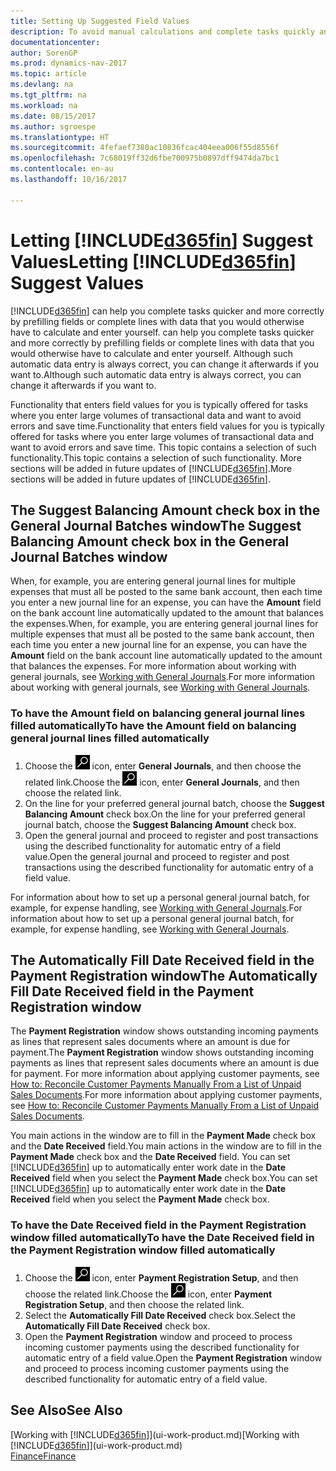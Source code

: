 ```yaml
---
title: Setting Up Suggested Field Values
description: To avoid manual calculations and complete tasks quickly and accurately, you can set up automatic data entry so that Dynamics NAV fills in selected fields.
documentationcenter: 
author: SorenGP
ms.prod: dynamics-nav-2017
ms.topic: article
ms.devlang: na
ms.tgt_pltfrm: na
ms.workload: na
ms.date: 08/15/2017
ms.author: sgroespe
ms.translationtype: HT
ms.sourcegitcommit: 4fefaef7380ac10836fcac404eea006f55d8556f
ms.openlocfilehash: 7c68019ff32d6fbe700975b0897dff9474da7bc1
ms.contentlocale: en-au
ms.lasthandoff: 10/16/2017

---
```

# <a name="letting-included365finincludesd365finmdmd-suggest-values"></a><span data-ttu-id="53ec5-103">Letting [!INCLUDE[d365fin](includes/d365fin_md.md)] Suggest Values</span><span class="sxs-lookup"><span data-stu-id="53ec5-103">Letting [!INCLUDE[d365fin](includes/d365fin_md.md)] Suggest Values</span></span>
[!INCLUDE[d365fin](includes/d365fin_md.md)]<span data-ttu-id="53ec5-104"> can help you complete tasks quicker and more correctly by prefilling fields or complete lines with data that you would otherwise have to calculate and enter yourself.</span><span class="sxs-lookup"><span data-stu-id="53ec5-104"> can help you complete tasks quicker and more correctly by prefilling fields or complete lines with data that you would otherwise have to calculate and enter yourself.</span></span> <span data-ttu-id="53ec5-105">Although such automatic data entry is always correct, you can change it afterwards if you want to.</span><span class="sxs-lookup"><span data-stu-id="53ec5-105">Although such automatic data entry is always correct, you can change it afterwards if you want to.</span></span>

<span data-ttu-id="53ec5-106">Functionality that enters field values for you is typically offered for tasks where you enter large volumes of transactional data and want to avoid errors and save time.</span><span class="sxs-lookup"><span data-stu-id="53ec5-106">Functionality that enters field values for you is typically offered for tasks where you enter large volumes of transactional data and want to avoid errors and save time.</span></span> <span data-ttu-id="53ec5-107">This topic contains a selection of such functionality.</span><span class="sxs-lookup"><span data-stu-id="53ec5-107">This topic contains a selection of such functionality.</span></span> <span data-ttu-id="53ec5-108">More sections will be added in future updates of [!INCLUDE[d365fin](includes/d365fin_md.md)].</span><span class="sxs-lookup"><span data-stu-id="53ec5-108">More sections will be added in future updates of [!INCLUDE[d365fin](includes/d365fin_md.md)].</span></span>

## <a name="the-suggest-balancing-amount-check-box-in-the-general-journal-batches-window"></a><span data-ttu-id="53ec5-109">The **Suggest Balancing Amount** check box in the **General Journal Batches** window</span><span class="sxs-lookup"><span data-stu-id="53ec5-109">The **Suggest Balancing Amount** check box in the **General Journal Batches** window</span></span>
<span data-ttu-id="53ec5-110">When, for example, you are entering general journal lines for multiple expenses that must all be posted to the same bank account, then each time you enter a new journal line for an expense, you can have the **Amount** field on the bank account line automatically updated to the amount that balances the expenses.</span><span class="sxs-lookup"><span data-stu-id="53ec5-110">When, for example, you are entering general journal lines for multiple expenses that must all be posted to the same bank account, then each time you enter a new journal line for an expense, you can have the **Amount** field on the bank account line automatically updated to the amount that balances the expenses.</span></span> <span data-ttu-id="53ec5-111">For more information about working with general journals, see [Working with General Journals](ui-work-general-journals.md).</span><span class="sxs-lookup"><span data-stu-id="53ec5-111">For more information about working with general journals, see [Working with General Journals](ui-work-general-journals.md).</span></span>

### <a name="to-have-the-amount-field-on-balancing-general-journal-lines-filled-automatically"></a><span data-ttu-id="53ec5-112">To have the **Amount** field on balancing general journal lines filled automatically</span><span class="sxs-lookup"><span data-stu-id="53ec5-112">To have the **Amount** field on balancing general journal lines filled automatically</span></span>
1. <span data-ttu-id="53ec5-113">Choose the ![Search for Page or Report](media/ui-search/search_small.png "Search for Page or Report icon") icon, enter **General Journals**, and then choose the related link.</span><span class="sxs-lookup"><span data-stu-id="53ec5-113">Choose the ![Search for Page or Report](media/ui-search/search_small.png "Search for Page or Report icon") icon, enter **General Journals**, and then choose the related link.</span></span>
2. <span data-ttu-id="53ec5-114">On the line for your preferred general journal batch, choose the **Suggest Balancing Amount** check box.</span><span class="sxs-lookup"><span data-stu-id="53ec5-114">On the line for your preferred general journal batch, choose the **Suggest Balancing Amount** check box.</span></span>
3. <span data-ttu-id="53ec5-115">Open the general journal and proceed to register and post transactions using the described functionality for automatic entry of a field value.</span><span class="sxs-lookup"><span data-stu-id="53ec5-115">Open the general journal and proceed to register and post transactions using the described functionality for automatic entry of a field value.</span></span>       

<span data-ttu-id="53ec5-116">For information about how to set up a personal general journal batch, for example, for expense handling, see [Working with General Journals](ui-work-general-journals.md).</span><span class="sxs-lookup"><span data-stu-id="53ec5-116">For information about how to set up a personal general journal batch, for example, for expense handling, see [Working with General Journals](ui-work-general-journals.md).</span></span>

## <a name="the-automatically-fill-date-received-field-in-the-payment-registration-window"></a><span data-ttu-id="53ec5-117">The **Automatically Fill Date Received** field in the **Payment Registration** window</span><span class="sxs-lookup"><span data-stu-id="53ec5-117">The **Automatically Fill Date Received** field in the **Payment Registration** window</span></span>
<span data-ttu-id="53ec5-118">The **Payment Registration** window shows outstanding incoming payments as lines that represent sales documents where an amount is due for payment.</span><span class="sxs-lookup"><span data-stu-id="53ec5-118">The **Payment Registration** window shows outstanding incoming payments as lines that represent sales documents where an amount is due for payment.</span></span> <span data-ttu-id="53ec5-119">For more information about applying customer payments, see [How to: Reconcile Customer Payments Manually From a List of Unpaid Sales Documents](receivables-how-reconcile-customer-payments-list-unpaid-sales-documents.md).</span><span class="sxs-lookup"><span data-stu-id="53ec5-119">For more information about applying customer payments, see [How to: Reconcile Customer Payments Manually From a List of Unpaid Sales Documents](receivables-how-reconcile-customer-payments-list-unpaid-sales-documents.md).</span></span>

<span data-ttu-id="53ec5-120">You main actions in the window are to fill in the **Payment Made** check box and the **Date Received** field.</span><span class="sxs-lookup"><span data-stu-id="53ec5-120">You main actions in the window are to fill in the **Payment Made** check box and the **Date Received** field.</span></span> <span data-ttu-id="53ec5-121">You can set [!INCLUDE[d365fin](includes/d365fin_md.md)] up to automatically enter work date in the **Date Received** field when you select the **Payment Made** check box.</span><span class="sxs-lookup"><span data-stu-id="53ec5-121">You can set [!INCLUDE[d365fin](includes/d365fin_md.md)] up to automatically enter work date in the **Date Received** field when you select the **Payment Made** check box.</span></span>

### <a name="to-have-the-date-received-field-in-the-payment-registration-window-filled-automatically"></a><span data-ttu-id="53ec5-122">To have the **Date Received** field in the **Payment Registration** window filled automatically</span><span class="sxs-lookup"><span data-stu-id="53ec5-122">To have the **Date Received** field in the **Payment Registration** window filled automatically</span></span>
1. <span data-ttu-id="53ec5-123">Choose the ![Search for Page or Report](media/ui-search/search_small.png "Search for Page or Report icon") icon, enter **Payment Registration Setup**, and then choose the related link.</span><span class="sxs-lookup"><span data-stu-id="53ec5-123">Choose the ![Search for Page or Report](media/ui-search/search_small.png "Search for Page or Report icon") icon, enter **Payment Registration Setup**, and then choose the related link.</span></span>
2. <span data-ttu-id="53ec5-124">Select the **Automatically Fill Date Received** check box.</span><span class="sxs-lookup"><span data-stu-id="53ec5-124">Select the **Automatically Fill Date Received** check box.</span></span>
3. <span data-ttu-id="53ec5-125">Open the **Payment Registration** window and proceed to process incoming customer payments using the described functionality for automatic entry of a field value.</span><span class="sxs-lookup"><span data-stu-id="53ec5-125">Open the **Payment Registration** window and proceed to process incoming customer payments using the described functionality for automatic entry of a field value.</span></span>

## <a name="see-also"></a><span data-ttu-id="53ec5-126">See Also</span><span class="sxs-lookup"><span data-stu-id="53ec5-126">See Also</span></span>
<span data-ttu-id="53ec5-127">[Working with [!INCLUDE[d365fin](includes/d365fin_md.md)]](ui-work-product.md)</span><span class="sxs-lookup"><span data-stu-id="53ec5-127">[Working with [!INCLUDE[d365fin](includes/d365fin_md.md)]](ui-work-product.md)</span></span>  
[<span data-ttu-id="53ec5-128">Finance</span><span class="sxs-lookup"><span data-stu-id="53ec5-128">Finance</span></span>](finance.md)

